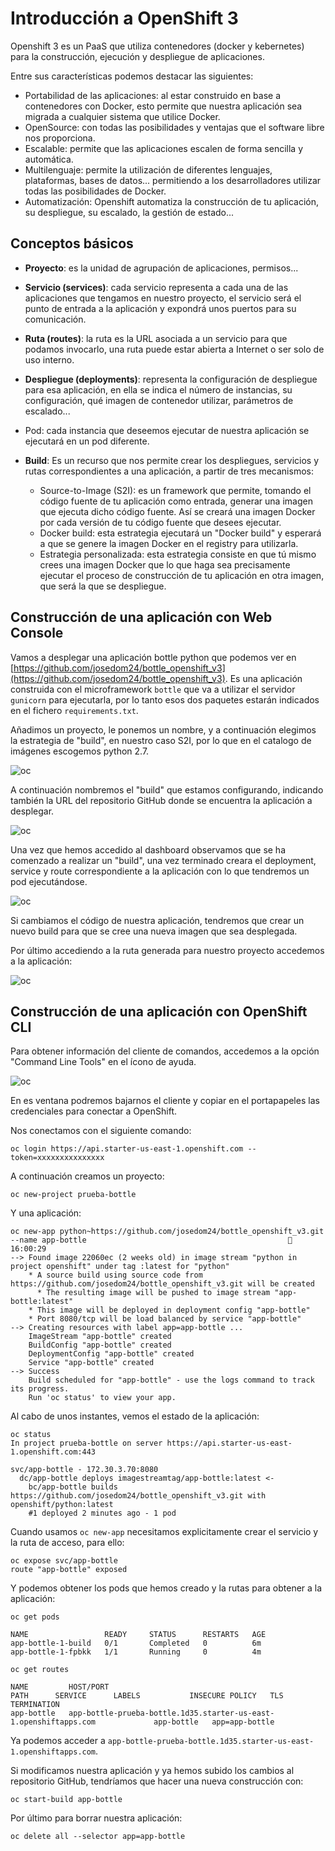# Introducción a OpenShift 3

Openshift 3 es un PaaS que utiliza contenedores (docker y kebernetes) para la construcción, ejecución y despliegue de aplicaciones. 

Entre sus características podemos destacar las siguientes:

* Portabilidad de las aplicaciones: al estar construido en base a contenedores con Docker, esto permite que nuestra aplicación sea migrada a cualquier sistema que utilice Docker.
* OpenSource: con todas las posibilidades y ventajas que el software libre nos proporciona.
* Escalable: permite que las aplicaciones escalen de forma sencilla y automática.
* Multilenguaje: permite la utilización de diferentes lenguajes, plataformas, bases de datos... permitiendo a los desarrolladores utilizar todas las posibilidades de Docker.
* Automatización: Openshift automatiza la construcción de tu aplicación, su despliegue, su escalado, la gestión de estado...

## Conceptos básicos


* **Proyecto**: es la unidad de agrupación de aplicaciones, permisos...
* **Servicio (services)**: cada servicio representa a cada una de las aplicaciones que tengamos en nuestro proyecto, el servicio será el punto de entrada a la aplicación y expondrá unos puertos para su comunicación. 
* **Ruta (routes)**: la ruta es la URL asociada a un servicio para que podamos invocarlo, una ruta puede estar abierta a Internet o ser solo de uso interno. 
* **Despliegue (deployments)**: representa la configuración de despliegue para esa aplicación, en ella se indica el número de instancias, su configuración, qué imagen de contenedor utilizar, parámetros de escalado... 
* Pod: cada instancia que deseemos ejecutar de nuestra aplicación se ejecutará en un pod diferente.
* **Build**: Es un recurso que nos permite crear los despliegues, servicios y rutas correspondientes a una aplicación, a partir de tres mecanismos:


    * Source-to-Image (S2I): es un framework que permite, tomando el código fuente de tu aplicación como entrada, generar una imagen que ejecuta dicho código fuente. Así se creará una imagen Docker por cada versión de tu código fuente que desees ejecutar.
    * Docker build: esta estrategia ejecutará un "Docker build" y esperará a que se genere la imagen Docker en el registry para utilizarla.
    * Estrategia personalizada: esta estrategia consiste en que tú mismo crees una imagen Docker que lo que haga sea precisamente ejecutar el proceso de construcción de tu aplicación en otra imagen, que será la que se despliegue.

## Construcción de una aplicación con Web Console

Vamos a desplegar una aplicación bottle python que podemos ver en [https://github.com/josedom24/bottle_openshift_v3](https://github.com/josedom24/bottle_openshift_v3).
Es una aplicación construida con el microframework `bottle` que va a utilizar el servidor `gunicorn` para ejecutarla, por lo tanto esos dos paquetes estarán indicados en el fichero `requirements.txt`.

Añadimos un proyecto, le ponemos un nombre, y a continuación elegimos la estrategia de "build", en nuestro caso S2I, por lo que en el catalogo de imágenes escogemos python 2.7.


![oc](img/oc1.png)

A continuación nombremos el "build" que estamos configurando, indicando también la URL del repositorio GitHub donde se encuentra la aplicación a desplegar.

![oc](img/oc2.png)

Una vez que hemos accedido al dashboard observamos que se ha comenzado a realizar un "build", una vez terminado creara el deployment, service y route correspondiente a la aplicación con lo que tendremos un pod ejecutándose.

![oc](img/oc3.png)

Si cambiamos el código de nuestra aplicación, tendremos que crear un nuevo build para que se cree una nueva imagen que sea desplegada.

Por último accediendo a la ruta generada para nuestro proyecto accedemos a la aplicación:

![oc](img/oc4.png)

## Construcción de una aplicación con OpenShift CLI

Para obtener información del cliente de comandos, accedemos a la opción "Command Line Tools" en el ícono de ayuda.

![oc](img/oc5.png)

En es ventana podremos bajarnos el cliente y copiar en el portapapeles las credenciales para conectar a OpenShift.

Nos conectamos con el siguiente comando:

	oc login https://api.starter-us-east-1.openshift.com --token=xxxxxxxxxxxxxxx

A continuación creamos un proyecto:

	oc new-project prueba-bottle

Y una aplicación:

	oc new-app python~https://github.com/josedom24/bottle_openshift_v3.git --name app-bottle                                              16:00:29 
	--> Found image 22060ec (2 weeks old) in image stream "python in project openshift" under tag :latest for "python"
	    * A source build using source code from https://github.com/josedom24/bottle_openshift_v3.git will be created
	      * The resulting image will be pushed to image stream "app-bottle:latest"
	    * This image will be deployed in deployment config "app-bottle"
	    * Port 8080/tcp will be load balanced by service "app-bottle"
	--> Creating resources with label app=app-bottle ...
	    ImageStream "app-bottle" created
	    BuildConfig "app-bottle" created
	    DeploymentConfig "app-bottle" created
	    Service "app-bottle" created
	--> Success
	    Build scheduled for "app-bottle" - use the logs command to track its progress.
	    Run 'oc status' to view your app.

Al cabo de unos instantes, vemos el estado de la aplicación:

	oc status                                                                       
	In project prueba-bottle on server https://api.starter-us-east-1.openshift.com:443	

	svc/app-bottle - 172.30.3.70:8080
	  dc/app-bottle deploys imagestreamtag/app-bottle:latest <-
	    bc/app-bottle builds https://github.com/josedom24/bottle_openshift_v3.git with openshift/python:latest 
	    #1 deployed 2 minutes ago - 1 pod

Cuando usamos `oc new-app` necesitamos explicitamente crear el servicio y la ruta de acceso, para ello:

	oc expose svc/app-bottle
	route "app-bottle" exposed

Y podemos obtener los pods que hemos creado y la rutas para obtener a la aplicación:

	oc get pods                                                                
	
	NAME                 READY     STATUS      RESTARTS   AGE
	app-bottle-1-build   0/1       Completed   0          6m
	app-bottle-1-fpbkk   1/1       Running     0          4m

	oc get routes

	NAME         HOST/PORT                                                           PATH      SERVICE      LABELS           INSECURE POLICY   TLS TERMINATION
	app-bottle   app-bottle-prueba-bottle.1d35.starter-us-east-1.openshiftapps.com             app-bottle   app=app-bottle                 

Ya podemos acceder a `app-bottle-prueba-bottle.1d35.starter-us-east-1.openshiftapps.com`.

Si modificamos nuestra aplicación y ya hemos subido los cambios al repositorio GitHub, tendríamos que hacer una nueva construcción con:

	oc start-build app-bottle

Por último para borrar nuestra aplicación:

	oc delete all --selector app=app-bottle